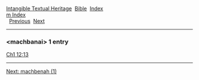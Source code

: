 [Intangible Textual Heritage](../../index)  [Bible](../index) 
[Index](index)   
[m Index](_m_)  
  [Previous](c07002)  [Next](c07004) 

------------------------------------------------------------------------

### &lt;machbanai&gt; 1 entry

[Ch1 12:13](../kjv/ch1012.htm#013)  

------------------------------------------------------------------------

[Next: machbenah (1)](c07004)
